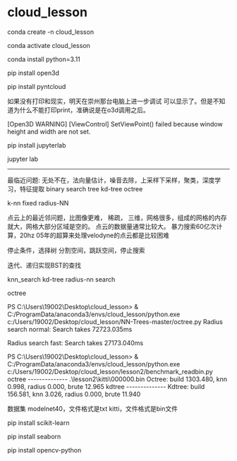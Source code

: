 # cloud_lesson

conda create -n cloud_lesson

conda activate cloud_lesson

conda install python=3.11

pip install open3d

pip install pyntcloud

如果没有打印和现实，明天在崇州那台电脑上进一步调试
可以显示了。但是不知道为什么不能打印print，准确说是在o3d调用之后。

[Open3D WARNING] [ViewControl] SetViewPoint() failed because window height and width are not set.

pip install jupyterlab

jupyter lab


--------------------------
最临近问题: 无处不在，法向量估计，噪音去除，上采样下采样，聚类，深度学习，特征提取
binary search tree
kd-tree
octree

k-nn
fixed radius-NN

点云上的最近邻问题，比图像更难，
稀疏，
三维，网格很多，组成的网格的内存就大，网格大部分区域是空的。
点云的数据量通常比较大。
暴力搜索60亿次计算，20hz
05年的超算来处理velodyne的点云都是比较困难

停止条件，选择树
分割空间，跳跃空间，停止搜索

迭代、递归实现BST的查找

knn_search 
kd-tree radius-nn search

octree

PS C:\Users\19002\Desktop\cloud_lesson> & C:/ProgramData/anaconda3/envs/cloud_lesson/python.exe c:/Users/19002/Desktop/cloud_lesson/NN-Trees-master/octree.py
Radius search normal:
Search takes 72723.035ms

Radius search fast:
Search takes 27173.040ms

PS C:\Users\19002\Desktop\cloud_lesson> & C:/ProgramData/anaconda3/envs/cloud_lesson/python.exe c:/Users/19002/Desktop/cloud_lesson/lesson2/benchmark_readbin.py
octree --------------
.\lesson2\kitti\000000.bin
Octree: build 1303.480, knn 0.998, radius 0.000, brute 12.965
kdtree --------------
Kdtree: build 156.581, knn 3.026, radius 0.000, brute 11.940


数据集
modelnet40，文件格式是txt
kitti，文件格式是bin文件


pip install scikit-learn

pip install seaborn

pip install opencv-python

